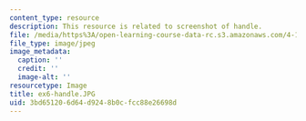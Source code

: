 ```yaml
---
content_type: resource
description: This resource is related to screenshot of handle.
file: /media/https%3A/open-learning-course-data-rc.s3.amazonaws.com/4-105-geometric-disciplines-and-architecture-skills-reciprocal-methodologies-fall-2012/3bd651206d64d9248b0cfcc88e26698d_ex6-handle.JPG
file_type: image/jpeg
image_metadata:
  caption: ''
  credit: ''
  image-alt: ''
resourcetype: Image
title: ex6-handle.JPG
uid: 3bd65120-6d64-d924-8b0c-fcc88e26698d
---
```

